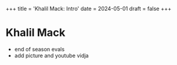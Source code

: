 +++
title = 'Khalil Mack: Intro'
date = 2024-05-01
draft = false
+++

# Khalil Mack
- end of season evals
- add picture and youtube vidja